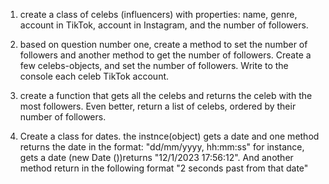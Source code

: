 1. create a class of celebs (influencers) with properties: name, genre, account in TikTok, account in Instagram, and the number of followers.

2. based on question number one, create a method to set the number of followers and another method to get the number of followers.
   Create a few celebs-objects, and set the number of followers. Write to the console each celeb TikTok account.

3. create a function that gets all the celebs and returns the celeb with the most followers. Even better, return a list of celebs, ordered by their number of followers.

4. Create a class for dates. the instnce(object) gets a date and one method returns the date in the format: "dd/mm/yyyy, hh:mm:ss" for instance, gets a date (new Date ())returns "12/1/2023 17:56:12". And another method return in the following format "2 seconds past from that date"
